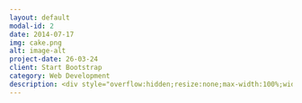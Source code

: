 ```yaml
---
layout: default
modal-id: 2
date: 2014-07-17
img: cake.png
alt: image-alt
project-date: 26-03-24
client: Start Bootstrap
category: Web Development
description: <div style="overflow:hidden;resize:none;max-width:100%;width:500px;height:500px;"><div id="google-maps-canvas" style="height:100%; width:100%;max-width:100%;"><iframe style="height:100%;width:100%;border:0;" frameborder="0" src="https://www.google.com/maps/embed/v1/place?q=Chácara+Sítio+Fazenda+Cascavel+-+Rua+Edson+Beller+De+Oliveira+-+Região+do+Lago,+Cascavel+-+PR,+Brasil&key=AIzaSyBFw0Qbyq9zTFTd-tUY6dZWTgaQzuU17R8"></iframe></div><a class="googl-ehtml" rel="nofollow" href="https://www.bootstrapskins.com/themes" id="grab-map-info">premium bootstrap themes</a><style>#google-maps-canvas img{max-height:none;max-width:none!important;background:none!important;}</style></div>
---
```

